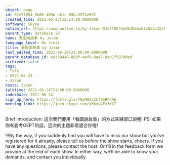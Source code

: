 ```yaml
---
object: page
id: 01e7f854-5b06-485b-a61c-65bc357b2692
created_time: 2021-06-23T12:14:00.0000000
software: Skype
notion_url: https://www.notion.so/by-Jason-01e7f8545b06485ba61c65bc357b2692
parent_type: database_id
name: 看圖說故事 by Jason
language_level: No limit
title: 看圖說故事 by Jason
last_edited_time: 2021-06-28T21:00:00.0000000
parent_database_id: e9339446-880f-4ef0-8ad7-8ad1f507dded
archived: false
tags:
- Talk
- 2021-06-24
- Jason
hosts: Jason
talktime: 2021-06-24T21:00:00.0000000
indexDate: 2021-06-24
sign_up_here: https://forms.gle/Y8pNHAc2Lf9bRP7A6
meeting_link: https://join.skype.com/xMKyV4Fx3KXT
---
```




Brief introduction: 這次我們要用「看圖說故事」的方式來練習口說喔!
PS: 如果你有要考GEPT的話，這次的主題非常適合你喔!

!!!By the way, if you suddenly find you will have to miss our show but you’ve registered for it already, please tell us before the show starts, cheers.
If you have any questions, please contact the host. Or fill in the feedback form we provide at the end of each show. In either way, we’ll be able to know your demands, and contact you individually.



